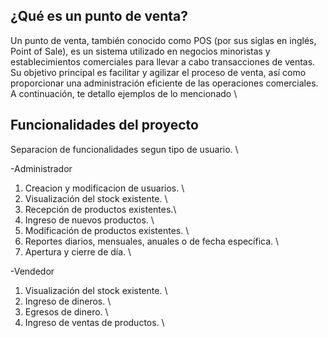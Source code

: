 ## ¿Qué es un punto de venta?

Un punto de venta, también conocido como POS (por sus siglas en inglés, Point of Sale), es un sistema utilizado en negocios minoristas y establecimientos comerciales para llevar a cabo transacciones de ventas. Su objetivo principal es facilitar y agilizar el proceso de venta, así como proporcionar una administración eficiente de las operaciones comerciales. A continuación, te detallo ejemplos de lo mencionado \

## Funcionalidades del proyecto

Separacion de funcionalidades segun tipo de usuario. \\

-Administrador

1. Creacion y modificacion de usuarios. \\
2. Visualización del stock existente. \\
3. Recepción de productos existentes.\\
4. Ingreso de nuevos productos. \\
5. Modificación de productos existentes. \\
6. Reportes diarios, mensuales, anuales o de fecha específica. \\
7. Apertura y cierre de día. \\

-Vendedor

1. Visualización del stock existente. \\
2. Ingreso de dineros. \\
3. Egresos de dinero. \\
4. Ingreso de ventas de productos. \\
